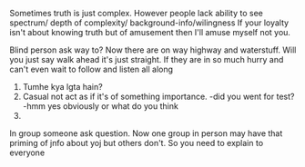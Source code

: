 Sometimes truth is just complex.
However people lack ability to see spectrum/ depth of complexity/ background-info/wilingness
If your loyalty isn't about knowing truth but of amusement then I'll amuse myself not you. 

Blind person ask way to?
Now there are on way highway and waterstuff. Will you just say walk ahead it's just straight. If they are in so much hurry and can't even wait to follow and listen all along


1. Tumhe kya lgta hain?
2. Casual not act as if it's of something importance. -did you went for test? -hmm yes obviously or what do you think  
3.


In group someone ask question.
Now one group in person may have that priming of jnfo about yoj but others don't. So you need to explain to everyone
